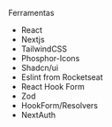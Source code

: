 Ferramentas

- React
- Nextjs
- TailwindCSS
- Phosphor-Icons
- Shadcn/ui
- Eslint from Rocketseat
- React Hook Form
- Zod
- HookForm/Resolvers
- NextAuth